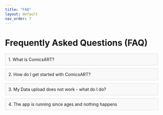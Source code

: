 ```yaml
---
title: "FAQ"
layout: default
nav_order: 7
---
```


# Frequently Asked Questions (FAQ)

<style>
.question {
  cursor: pointer;
  margin: 10px 0;
  padding: 10px;
  background-color: #f9f9f9;
  border: 1px solid #ddd;
}
.answer {
  display: none;
  margin: 10px 0;
  padding: 10px;
  background-color: #f1f1f1;
  border: 1px solid #ccc;
}
</style>

<div class="faq">
  <div class="question" onclick="toggleAnswer('q1')">1. What is ComicsART?</div>
  <div id="q1" class="answer">ComicsART is a tool designed to facilitate easy explorative and statistical analysis. It stands for customizable Omics Analysis and Reporting Tool. Its special focus is to guarantee reproducibility within the GUI providing you an autogenerated HTML report of which clicks have been done and to guarantee reprodubility without the GUI provding on click all code and data to fully reproduce in R what you have done within the GUI - allowing then for to enjoy the freedom and options programming gives you! </div>

  <div class="question" onclick="toggleAnswer('q2')">2. How do I get started with ComicsART?</div>
  <div id="q2" class="answer">There are several ways- depending on what type of learner you are! You might want to first read our publication that includes the whole picture and our vision. If you want to experience the app without the own data you can use the test-dataset by simply selecting Testdata tab in the sidebar and then starting your journey. We have also screen recordings available on YouTube as well as this extensive documentation you already found! In case you are left with question feel free to mail us: cOmicsArtist@outlook.de.</div>

  <div class="question" onclick="toggleAnswer('q3')">3. My Data upload does not work - what do I do?</div>
  <div id="q3" class="answer">
  ComicsART is designed to work with .csv files. If you are experiencing issues with the data upload, please ensure that your file is in the correct format. cOmicsART also provides a test dataset that you can use to familiarize yourself with the data-format the tool is expecting (Click within the Data Selection Main tab on 'Download example data'). Moreover, you can upload your data and click "Inspect Data" **before** clicking 'Upload new data'. Here, we try everything to still upload your data and run through our tests. At the bottom you can see which test fails and hinting you what you might have done wrong.
Common issues are: Not exactly the same row or columnnames, missing values, wrong delimiters (watch out if you use german excel with ',' being the decimal sign), invalid names involving commas, whitespaces and 'Umlaute' (ä,ö,ü).
  If you are still experiencing issues, please contact our support team for assistance.
  </div>

<div class="question" onclick="toggleAnswer('q4')">4. The app is running since ages and nothing happens</div>
  <div id="q5" class="answer">
  Is grey overlay visibile? If yes, tha app backend has crashed - this can have multiple reasons. It could be a disconnection between your browser and the server or the server itself is not running anymore. If you refresh the page you might be able to reconnect but potentially have to redo your work. We try to almost alsways give you the option to still recieve the HTML report so you know at least what has been done up to this point. If this happens often to you it might be a good idea to employ our DOCKER image or install the app locally on your machine. Instructions can be found in the 'Installation' tab in the sidebar.
  </div>
</div>

<script>
function toggleAnswer(id) {
  var answer = document.getElementById(id);
  if (answer.style.display === "none" || answer.style.display === "") {
    answer.style.display = "block";
  } else {
    answer.style.display = "none";
  }
}
</script>
